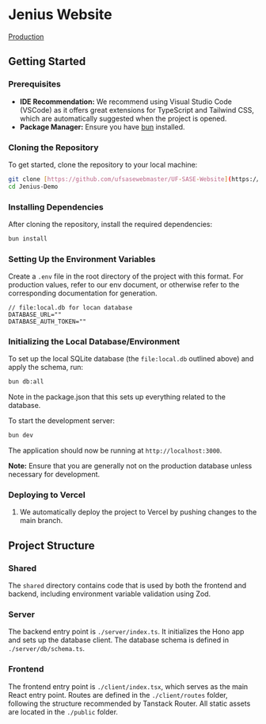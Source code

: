 # Jenius Website

[Production](https://jenius-demo-fwaoy3q62-ricky-zhangs-projects-839c8dc8.vercel.app/)

## Getting Started

### Prerequisites

- **IDE Recommendation:** We recommend using Visual Studio Code (VSCode) as it offers great extensions for TypeScript and Tailwind CSS, which are automatically suggested when the project is opened.
- **Package Manager:** Ensure you have [bun](https://bun.sh/) installed.

### Cloning the Repository

To get started, clone the repository to your local machine:

```bash
git clone [https://github.com/ufsasewebmaster/UF-SASE-Website](https://github.com/TheRickyZhang/JeniusDemo)
cd Jenius-Demo
```

### Installing Dependencies

After cloning the repository, install the required dependencies:

```bash
bun install
```

### Setting Up the Environment Variables

Create a `.env` file in the root directory of the project with this format. For production values, refer to our env document, or otherwise refer to the corresponding documentation for generation. 
```
// file:local.db for locan database
DATABASE_URL=""
DATABASE_AUTH_TOKEN=""
```

### Initializing the Local Database/Environment

To set up the local SQLite database (the `file:local.db` outlined above) and apply the schema, run:

```bash
bun db:all
```
Note in the package.json that this sets up everything related to the database.

To start the development server:

```bash
bun dev
```

The application should now be running at `http://localhost:3000`.

**Note:** Ensure that you are generally not on the production database unless necessary for development.

### Deploying to Vercel

1. We automatically deploy the project to Vercel by pushing changes to the main branch. 

## Project Structure

### Shared

The `shared` directory contains code that is used by both the frontend and backend, including environment variable validation using Zod.

### Server

The backend entry point is `./server/index.ts`. It initializes the Hono app and sets up the database client. The database schema is defined in `./server/db/schema.ts`.

### Frontend

The frontend entry point is `./client/index.tsx`, which serves as the main React entry point. Routes are defined in the `./client/routes` folder, following the structure recommended by Tanstack Router. All static assets are located in the `./public` folder.
